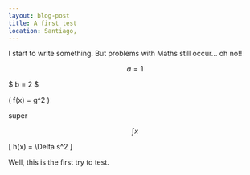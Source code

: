 ```yaml
--- 
layout: blog-post
title: A first test
location: Santiago, 
---
```


I start to write something.
But problems with Maths still occur... oh no!!

$$ a = 1 $$

$ b = 2 $

\( f(x) = g^2 \)

super

$$ \int x $$

\[ h(x) = \Delta s^2 \]


Well, this is the first try to test.

